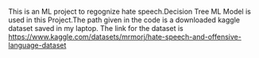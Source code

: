 This is an ML project to regognize hate speech.Decision Tree ML Model is used in this Project.The path given in the code is a downloaded kaggle dataset saved in my laptop. The link for the dataset is https://www.kaggle.com/datasets/mrmorj/hate-speech-and-offensive-language-dataset
